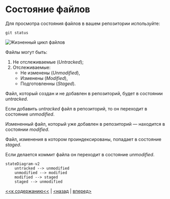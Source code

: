 # Состояние файлов

Для просмотра состояния файлов в вашем репозитории используйте:
```
git status
```

![Жизненный цикл файлов](https://hsto.org/r/w1560/getpro/habr/post_images/b65/dc1/f42/b65dc1f4245a9a1230e78bac21f5ee6f.png)

Файлы могут быть:

1. Не отслеживаемые (*Untracked*);
2. Отслеживаемые:
    * Не изменены (*Unmodified*),
    * Изменены (*Modified*),
    * Подготовленны (*Staged*).

Файл, который создан и не добавлен в репозиторий, будет в состоянии *untracked*.

Если добавить *untracked* файл в репозиторий, то он переходит в состояние *unmodified*.

Измененный файл, который уже добавлен в репозиторий — находится в состоянии *modified*.

Файл, изменения в котором проиндексированы, попадает в состояние *staged*.

Если делается коммит файла он переходит в состояние *unmodified*.

```mermaid
stateDiagram-v2
    untracked --> unmodified
    unmodified --> modified
    modified --> staged
    staged --> unmodified
```

[<<к содержанию<<](./readme.md) | [<назад](./init.md) | [вперед>]()
